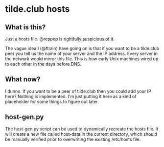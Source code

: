 # tilde.club hosts

## What is this?

Just a hosts file. @reppep is [rightfully suspicious of it](https://github.com/tildeclub/tilde.hosts/issues/1).

The vague idea I (@ftrain) have going on is that if
you want to be a tilde.club peer you tell us the name of your server
and the IP address. Every server in the network would mirror this
file. This is how early Unix machines wired up to each other in the
days before DNS.

## What now?

I dunno. If you want to be a peer of tilde.club then you could add
your IP here? Nothing is implemented. I'm just putting it here as a
kind of placeholder for some things to figure out later.

## host-gen.py
The host-gen.py script can be used to dynamically recreate the hosts file. It will create a new file called host-data in the current directory, which should be manually verified prior to overwriting the existing /etc/hosts file.
